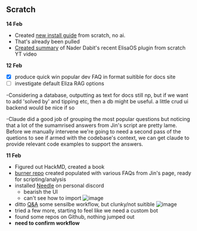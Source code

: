 Scratch
---

**14 Feb**
- Created [new install guide](https://hackmd.io/@bealers/BJNcWxFYJl/%2FMgwj6n1kSMyPxnaLpcbKzw) from scratch, no ai.
- That's already been pulled
- [Created summary](https://hackmd.io/@bealers/BJNcWxFYJl/%2F505xZ6UpSw2qOKw4f-5O0g) of Nader Dabit's recent ElisaOS plugin from scratch YT video


**12 Feb**

- [x] produce quick win popular dev FAQ in format suitible for docs site
- [ ] investigate default Eliza RAG options

-Considering a database, outputting as text for docs still np, but if we want to add 'solved by' and tipping etc, then a db might be useful. a little crud ui backend would be nice if so

-Claude did a good job of grouping the most popular questions but 
noticing that a lot of the sumamrised answers from Jin's script are pretty lame. Before we manually intervene we're going to need a second pass of the quetions to see if armed with the codebase's context, we can get claude to provide relevant code examples to support the answers.

**11 Feb**

- Figured out HackMD, created a book
- [burner repo](https://github.com/bealers/eliza-faq) created populated with various FAQs from Jin's page, ready for scripting/analysis
- installed [Needle](https://needle.gg) on personal discord
    - bearish the UI
    - can't see how to import ![image](https://hackmd.io/_uploads/BkeElVKYye.png)
- ditto [Q&A](https://discord.bots.gg/bots/866819673906348063)
some sensilbe workflow, but clunky/not suitible 
![image](https://hackmd.io/_uploads/Sk0GZIKYJl.png)
- tried a few more, starting to feel like we need a custom bot
- found some repos on Github, nothing jumped out
- **need to confirm workflow**

